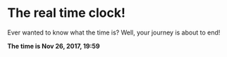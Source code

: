# The real time clock!

Ever wanted to know what the time is? Well, your journey is about to end!

**The time is Nov 26, 2017, 19:59**